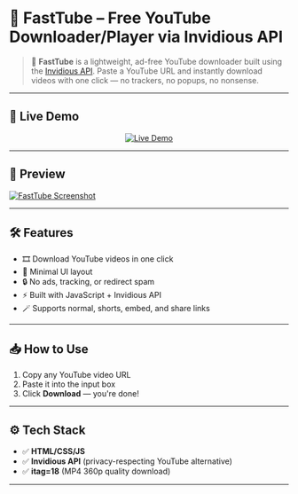 # 🎥 FastTube – Free YouTube Downloader/Player via Invidious API


> 🚀 **FastTube** is a lightweight, ad-free YouTube downloader built using the [Invidious API](https://github.com/iv-org/invidious). Paste a YouTube URL and instantly download videos with one click — no trackers, no popups, no nonsense.

---

## 🔗 Live Demo

<p align="center">
  <a href="https://pratikkarbhal.github.io/FastTube/" target="_blank">
    <img src="https://img.shields.io/badge/🚀%20Try%20FastTube%20Now-Click%20Here-blue?style=for-the-badge" alt="Live Demo">
  </a>
</p>

---

## 📸 Preview

<a href="https://pratikkarbhal.github.io/FastTube/" target="_blank"> ![FastTube Screenshot](https://github.com/user-attachments/assets/3db96dab-d005-43ee-a3d1-5cd65c049b7d)  </a>


---

## 🛠️ Features

- 🎞️ Download YouTube videos in one click
- 🧼 Minimal UI layout
- 🔒 No ads, tracking, or redirect spam
- ⚡ Built with JavaScript + Invidious API
- 🪄 Supports normal, shorts, embed, and share links

---

## 📥 How to Use

1. Copy any YouTube video URL
2. Paste it into the input box
3. Click **Download** — you're done!

---

## ⚙️ Tech Stack

- ✅ **HTML/CSS/JS**
- ✅ **Invidious API** (privacy-respecting YouTube alternative)
- ✅ **itag=18** (MP4 360p quality download)

---

